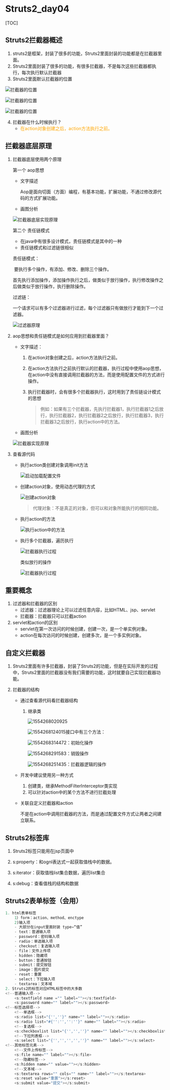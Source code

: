 # Struts2_day04

[TOC]


## Struts2拦截器概述

1. struts2是框架，封装了很多的功能，Struts2里面封装的功能都是在拦截器里面。
2. Struts2里面封装了很多的功能，有很多拦截器，不是每次这些拦截器都执行，每次执行默认拦截器
3. Struts2里面默认拦截器的位置

![拦截器的位置](https://github.com/xuxueli982/Learning-notes/blob/master/FrameWrok_notes/Struts2_day04.assets/1554212489504.png)

![拦截器的位置](https://github.com/xuxueli982/Learning-notes/blob/master/FrameWrok_notes/Struts2_day04.assets/1554212533695.png)

![拦截器的位置](https://github.com/xuxueli982/Learning-notes/blob/master/FrameWrok_notes/Struts2_day04.assets/1554212696021.png)

4. 拦截器在什么时候执行？
   -  <font color=orange>在action对象创建之后，action方法执行之前。</font>

## 拦截器底层原理

1. 拦截器底层使用两个原理

   第一个 aop思想

   - 文字描述

     Aop是面向切面（方面）编程，有基本功能，扩展功能，不通过修改源代码的方式扩展功能。

   - 画图分析

   ![拦截器底层实现原理](https://github.com/xuxueli982/Learning-notes/blob/master/FrameWrok_notes/Struts2_day04.assets/1554212489504.png)

   第二个 责任链模式

   - 在java中有很多设计模式，责任链模式是其中的一种
   - 责任链模式和过滤链很相似

   责任链模式：

   ​	要执行多个操作，有添加、修改、删除三个操作。

   首先执行添加操作，添加操作执行之后，做类似于放行操作，执行修改操作之后做类似于放行操作，执行删除操作。

   过滤链：

   ​	一个请求可以有多个过滤器进行过滤，每个过滤器只有做放行才能到下一个过滤器。

   ![过滤器原理](https://github.com/xuxueli982/Learning-notes/blob/master/FrameWrok_notes/Struts2_day04.assets/1554215203465.png)

2. aop思想和责任链模式是如何应用到拦截器里面？

   - 文字描述：

     1. 在action对象创建之后，action方法执行之前。

     2. 在action方法执行之前执行默认的拦截器，执行过程中使用aop思想，在action中没有直接调用拦截器的方法，而是使用配置文件的方式进行操作。

     3. 执行拦截器时，会有很多个拦截器执行，这时用到了责任链设计模式的思想

        > 例如：如果有三个拦截器，先执行拦截器1，执行拦截器1之后放行，执行拦截器2，执行拦截器2之后放行，执行拦截器3，执行拦截器3之后放行，执行action中的方法。

   - 画图分析

   ![拦截器实现原理](https://github.com/xuxueli982/Learning-notes/blob/master/FrameWrok_notes/Struts2_day04.assets/Aop%E6%80%9D%E6%83%B3.png)

3. 查看源代码

   - 执行action类创建对象调用init方法

     ![启动加载配置文件](https://github.com/xuxueli982/Learning-notes/blob/master/FrameWrok_notes/Struts2_day04.assets/1554219043772.png)

   - 创建action对象，使用动态代理的方式

     ![创建action对象](https://github.com/xuxueli982/Learning-notes/blob/master/FrameWrok_notes/Struts2_day04.assets/1554219401005.png)

     > 代理对象：不是真正的对象，但可以和对象所能执行的相同功能。

   - 执行action的方法

     ![执行action中的方法](https://github.com/xuxueli982/Learning-notes/blob/master/FrameWrok_notes/Struts2_day04.assets/1554219591228.png)

   - 执行多个拦截器，遍历执行

     ![拦截器执行过程](https://github.com/xuxueli982/Learning-notes/blob/master/FrameWrok_notes/Struts2_day04.assets/1554220271875.png)

     类似放行的操作

     ![拦截器执行过程](https://github.com/xuxueli982/Learning-notes/blob/master/FrameWrok_notes/Struts2_day04.assets/1554220380515.png)

## 重要概念

1. 过滤器和拦截器的区别
   - 过滤器：过滤器理论上可以过滤任意内容，比如HTML、jsp、servlet
   - 拦截器：拦截器只可以拦截action
2. servlet和action的区别
   - servlet在第一次访问的时候创建，创建一次，是一个单实例对象。
   - action在每次访问的时候创建，创建多次，是一个多实例对象。

## 自定义拦截器

1. Struts2里面有许多拦截器，封装了Struts2的功能，但是在实际开发的过程中，Struts2里面的拦截器没有我们需要的功能，这时就要自己实现拦截器功能。

2. 拦截器的结构

   - 通过查看源代码看拦截器结构

     1. 继承类

        ![1554268020925](https://github.com/xuxueli982/Learning-notes/blob/master/FrameWrok_notes/Struts2_day04.assets/%E6%8B%A6%E6%88%AA%E5%99%A8%E7%BB%A7%E6%89%BF%E7%9A%84%E7%B1%BB.png)

        ![1554268124015](https://github.com/xuxueli982/Learning-notes/blob/master/FrameWrok_notes/Struts2_day04.assets/%E6%8B%A6%E6%88%AA%E5%99%A8%E5%AE%9E%E7%8E%B0%E7%9A%84%E6%8E%A5%E5%8F%A3.png)接口中有三个方法：

        ![1554268314472](https://github.com/xuxueli982/Learning-notes/blob/master/FrameWrok_notes/Struts2_day04.assets/%E6%8B%A6%E6%88%AA%E5%99%A8%E5%88%9D%E5%A7%8B%E5%8C%96.png)：初始化操作

        ![1554268291583](https://github.com/xuxueli982/Learning-notes/blob/master/FrameWrok_notes/Struts2_day04.assets/%E6%8B%A6%E6%88%AA%E5%99%A8%E7%9A%84%E9%94%80%E6%AF%81.png)：销毁操作

        ![1554268251435](https://github.com/xuxueli982/Learning-notes/blob/master/FrameWrok_notes/Struts2_day04.assets/%E6%8B%A6%E6%88%AA%E5%99%A8%E6%89%A7%E8%A1%8C%E7%9A%84%E9%80%BB%E8%BE%91.png)：拦截器逻辑的操作

   - 开发中建议使用另一种方式

     1. 创建类，继承MethodFilterInterceptor类实现
     2. 可以针对action中的某个方法不进行拦截处理

   - 关联自定义拦截器和action

     不是在action中调用拦截器的方法，而是通过配置文件方式让两者之间建立联系。

## Struts2标签库

1. Struts2标签只能用在jsp页面中

2. s:property：和ognl表达式一起获取值栈中的数据。

3. s:iterator：获取值栈list集合数据，遍历list集合
4. s:debug：查看值栈的结构和数据

## Struts2表单标签（会用）

```Java 
1. html表单标签
	1）form：action、method、enctype
	2)输入项
	- 大部分在input里面封装 type=“值”
	- text：普通输入项
	- password：密码输入项
	- radio：单选输入项
	- checkout：复选输入项
	- file：文件上传项
	- hidden：隐藏项
	- button：普通按钮
	- submit：提交按钮
	- image：图片提交
	- reset：重置
	- select：下拉输入项
	- textarea：文本域
2. Struts2的标签对应HTML标签中的大多数
<!--普通输入项-->
	<s:textfield name ="" label=""></s:textfield>
	<s:password name="" label=""></s:password>
<!--标签选择项-->
    <!--单选框-->
    <s:radio list="{'',''}" name="" label=""></s:radio>
	<s:radio list="#{'':'','':''}" name="" label=""></s:radio>
	<!--复选框-->
	<s:checkboxlist list="{'','',''}" name="" label=""></s:checkboxlist>
	<!--下拉列表框-->
	<s:select list="{'','','','',''}" name="" label=""></s:select>
<!--其他标签元素-->
    <!--文件上传标签-->
    <s:file name="" label=""></s:file>
    <!--隐藏标签-->
	<s:hidden name="" value=""></s:hidden>
	<!--文本域-->
	<s:textarea rows="" cols="" name="" label=""></s:textarea>
	<s:reset value="重置"></s:reset>
	<s:submit value="提交"></s:submit>
```





